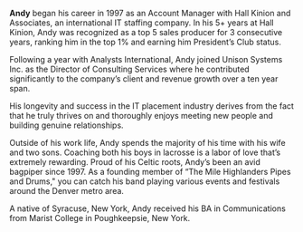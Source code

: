 **Andy** began his career in 1997 as an Account Manager with Hall Kinion and Associates, an international IT staffing company. In his 5+ years at Hall Kinion, Andy was recognized as a top 5 sales producer for 3 consecutive years, ranking him in the top 1% and earning him President’s Club status.

Following a year with Analysts International, Andy joined Unison Systems Inc. as the Director of Consulting Services where he contributed significantly to the company’s client and revenue growth over a ten year span.

His longevity and success in the IT placement industry derives from the fact that he truly thrives on and thoroughly enjoys meeting new people and building genuine relationships.

Outside of his work life, Andy spends the majority of his time with his wife and two sons.	Coaching both his boys in lacrosse is a labor of love that’s extremely rewarding.	Proud of his Celtic roots, Andy’s been an avid bagpiper since 1997.	 As a founding member of “The Mile Highlanders Pipes and Drums," you can catch his band playing various events and festivals around the Denver metro area.

A native of Syracuse, New York, Andy received his BA in Communications from Marist College in Poughkeepsie, New York.
